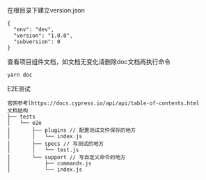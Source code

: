 在根目录下建立version.json

```
{
  "env": "dev",
  "version": "1.0.0",
  "subversion": 0
}
```
查看项目组件文档，如文档无变化请删除doc文档再执行命令
```
yarn doc
```

E2E测试
```
官网参考lhttps://docs.cypress.io/api/api/table-of-contents.html
文档结构
├── tests
│   └── e2e
│       ├── plugins // 配置测试文件保存的地方
│       │   └── index.js
│       ├── specs // 写测试的地方
│       │   └── test.js
│       └── support // 写自定义命令的地方
│           ├── commands.js
│           └── index.js

```
